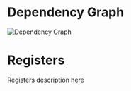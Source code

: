 # Dependency Graph

![Dependency Graph](blinds.svg)

# Registers

Registers description [here](../registers.md#Blinds)
